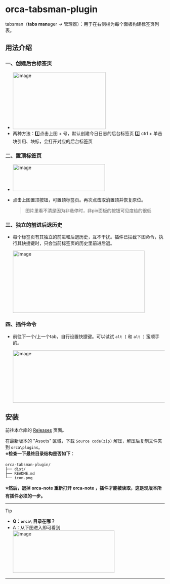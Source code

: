# orca-tabsman-plugin

tabsman（**tabs man**ager -> 管理器）：用于在右侧栏为每个面板构建标签页列表。

## 用法介绍

### 一、创建后台标签页

- <img width="293" height="180" alt="image" src="https://github.com/user-attachments/assets/2fd74f38-2b02-48c3-a3ea-6a771447b607" />
- 两种方法：1️⃣点击上图 + 号，默认创建今日日志的后台标签页 2️⃣ ctrl + 单击 块引用、块标，会打开对应的后台标签页

### 二、置顶标签页

- <img width="291" height="85" alt="image" src="https://github.com/user-attachments/assets/fc9ce82d-339f-4ba0-851c-35906bf4fb8c" />
- 点击上图置顶按钮，可置顶标签页。再次点击取消置顶并恢复原位。

  > 图片里看不清是因为非悬停时，非pin面板的按钮可见度给的很低

### 三、独立的前进后退历史

- 每个标签页有其独立的前进和后退历史，互不干扰。插件已拦截下图命令，执行其快捷键时，只会当前标签页的历史里前进后退。

  <img width="416" height="197" alt="image" src="https://github.com/user-attachments/assets/c81b7c57-9270-4ede-8d98-65f89436df6a" />


### 四、插件命令

- 前往下一个/上一个tab，自行设置快捷键。可以试试 `alt [` 和 `alt ]` 蛮顺手的。

  <img width="500" height="166" alt="image" src="https://github.com/user-attachments/assets/5b963a5e-658a-4ff5-8bf0-f9d5d4eb24f4" />


## 安装

前往本仓库的 [Releases](https://github.com/cordinGH/orca-tabsman-plugin/releases) 页面。

在最新版本的 "Assets" 区域，下载 `Source code(zip)` 解压，解压后复制文件夹到 `orca\plugins`。  
**⭐️检查一下最终目录结构是否如下**：

```
orca-tabsman-plugin/
├── dist/
├── README.md
└── icon.png
```

**⭐️然后，退掉 orca-note 重新打开 orca-note ，插件才能被读取，这是现版本所有插件必须的一步。**

---

> [!TIP]  
> - **Q：`orca\` 目录在哪？**  
> - A：从下图进入即可看到  
>   <img width="321" height="134" alt="image" src="https://github.com/user-attachments/assets/50cf1e64-f628-42cb-8e77-82ae4083999b" />


---
